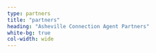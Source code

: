 ```yaml
---
type: partners
title: "partners"
heading: "Asheville Connection Agent Partners"
white-bg: true
col-width: wide
---
```

